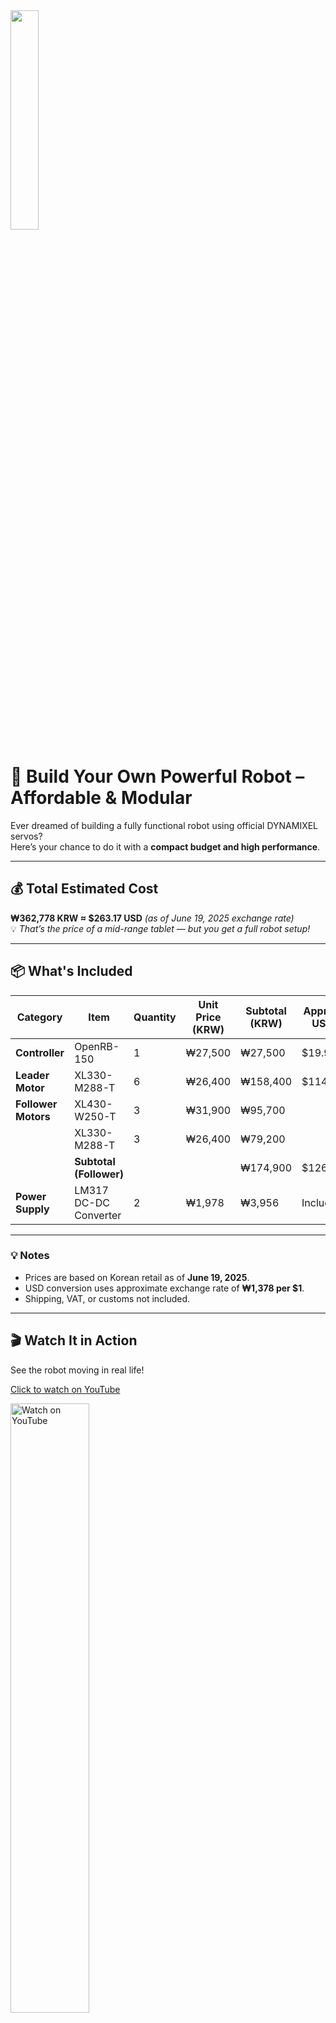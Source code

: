 <img src="https://github.com/user-attachments/assets/5ca12ddb-fc30-4c0b-b98b-fb81371a31d3" style="width:30%;" />

# 🤖 Build Your Own Powerful Robot – Affordable & Modular

Ever dreamed of building a fully functional robot using official DYNAMIXEL servos?  
Here’s your chance to do it with a **compact budget and high performance**.

---

## 💰 Total Estimated Cost  
**₩362,778 KRW ≈ $263.17 USD** *(as of June 19, 2025 exchange rate)*  
💡 *That’s the price of a mid-range tablet — but you get a full robot setup!*

---

## 📦 What's Included

| Category        | Item                     | Quantity | Unit Price (KRW) | Subtotal (KRW) | Approx. USD |
|-----------------|--------------------------|----------|------------------|----------------|--------------|
| **Controller**  | OpenRB-150               | 1        | ₩27,500          | ₩27,500        | $19.95       |
| **Leader Motor**| XL330-M288-T             | 6        | ₩26,400          | ₩158,400       | $114.91      |
| **Follower Motors** | XL430-W250-T             | 3        | ₩31,900          | ₩95,700        |              |
|                 | XL330-M288-T             | 3        | ₩26,400          | ₩79,200        |              |
|                 | **Subtotal (Follower)**  |          |                  | ₩174,900       | $126.88      |
| **Power Supply**| LM317 DC-DC Converter    | 2        | ₩1,978           | ₩3,956         | Included     |

---

### 💡 Notes
- Prices are based on Korean retail as of **June 19, 2025**.
- USD conversion uses approximate exchange rate of **₩1,378 per $1**.
- Shipping, VAT, or customs not included.

---

## 🎬 Watch It in Action

See the robot moving in real life!

[Click to watch on YouTube](https://youtube.com/shorts/-wr70fOUUQk?si=YxOiGwE313GlAKYQ)

<a href="https://youtube.com/shorts/-wr70fOUUQk?si=YxOiGwE313GlAKYQ" target="_blank">
  <img src="https://img.youtube.com/vi/-wr70fOUUQk/maxresdefault.jpg" alt="Watch on YouTube" style="width:50%;">
</a>

---

## 🛒 Purchase Links

### 🔌 Controller – OpenRB-150  
<img src="https://github.com/user-attachments/assets/ab9d3c0f-c58f-4c1f-95ed-7b440d7c299c" style="width:30%;" />  
[Buy on Robotis](https://www.robotis.com/shop/item.php?it_id=902-0183-000)

---

### ⚡ Power – LM317 DC-DC Converter  
<img src="https://github.com/user-attachments/assets/689aa304-cd5c-4fdd-9cd4-c823ad7839cc" style="width:30%;" />  
[Buy on AliExpress](https://ko.aliexpress.com/item/1005006562900614.html)

---

### 🤖 Servo Motor – XL330-M288-T  
<img src="https://github.com/user-attachments/assets/9205235e-a988-4651-8f0c-0fecad1ec777" style="width:30%;" />  
[Buy on Robotis](https://www.robotis.com/shop/item.php?it_id=902-0163-000)

---

### 💪 High-Torque Motor – XL430-W250-T  
<img src="https://github.com/user-attachments/assets/7cd4d7be-7bf0-421c-be7a-5e4d49864a66" style="width:30%;" />  
[Buy on Robotis](https://www.robotis.com/shop/item.php?it_id=902-0135-000)

---

## 🎯 Why This Setup?
- ✅ **Budget-Friendly**: Professional-grade servos at a hobbyist-friendly price  
- 🔧 **Modular & Expandable**: Build, test, and evolve your robot  
- 📚 **Perfect for Education, Research, and Prototyping**  
- 🛠️ **All official parts** – No knockoffs, just reliability

---

Let me know if you’d like a **Korean version**, or want to include **setup instructions** or **wiring diagrams** next!
